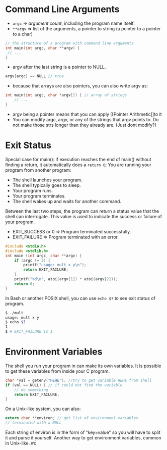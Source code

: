 # Command Line Arguments
- `argc` => *argument count*, including the program name itself. 
- `**argv` => list of the arguments, a pointer to string (a pointer to a pointer to a char)
```c
// the structure of a program with command line arguments
int main(int argc, char **argv) {
 // ...
}
```
- argv after the last string is a pointer to NULL.
```c
argv[argc] == NULL // true 
```
- because that arrays are also pointers, you can also write argv as: 
```c 
int main(int argc, char *argv[]) { // array of strings
	// ...
}
```
- argv being a pointer means that you can apply [[Pointer Arithmetic]]to it
- You can modify argc, argv, or any of the strings that argv points to. Do not make those strs longer than they already are. (Just dont modify?)

# Exit Status
Special case for main(): if execution reaches the end of main() without finding a return, it automatically does a ``return 0``;
You are running your program from another program:

- The shell launches your program.
- The shell typically goes to sleep.
- Your program runs.
- Your program terminates.
- The shell wakes up and waits for another command.

Between the last two steps, the program can return a status value that the shell can interrogate. This value is used to indicate the success or failure of your program.
- EXIT_SUCCESS or 0 => Program terminated successfully.
- EXIT_FAILURE => Program terminated with an error.
```c
#include <stdio.h>
#include <stdlib.h>
int main (int argc, char **argv) {
	if (argc != 3) {
		printf("usage: mult x y\n");
		return EXIT_FAILURE;
	}
	printf("%d\n", atoi(argv[1]) * atoi(argv[2]));
	return 0;
}
```
In Bash or another POSIX shell, you can use `echo $?` to see exit status of program.
```bash
$ ./mult
usage: mult x y
$ echo $?
1
$ # EXIT_FAILURE is 1
```
# Environment Variables
The shell you run your program in can make its own variables. It is possible to get these variables from inside your C program.
```c
char *val = getenv("HEHE"); //try to get variable HEHE from shell
if (val == NULL) { // if could not find the variable
	// do something
	return EXIT_FAILURE;
}
```
On a Unix-like system, you can also:
```c
extern char **environ; // get list of environment variables
// terminated with a NULL
```
Each string of environ is in the form of "key=value" so you will have to split it and parse it yourself.
Another way to get environment variables, common in Unix-like.
#c 